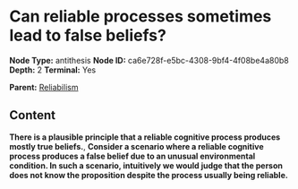 # Can reliable processes sometimes lead to false beliefs?

**Node Type:** antithesis
**Node ID:** ca6e728f-e5bc-4308-9bf4-4f08be4a80b8
**Depth:** 2
**Terminal:** Yes

**Parent:** [Reliabilism](reliabilism.md)

## Content

**There is a plausible principle that a reliable cognitive process produces mostly true beliefs.**, **Consider a scenario where a reliable cognitive process produces a false belief due to an unusual environmental condition. In such a scenario, intuitively we would judge that the person does not know the proposition despite the process usually being reliable.**
